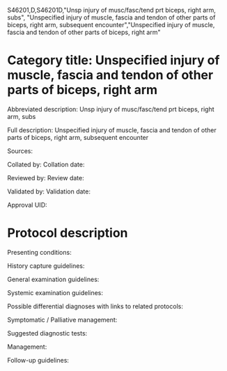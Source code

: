 S46201,D,S46201D,"Unsp injury of musc/fasc/tend prt biceps, right arm, subs", "Unspecified injury of muscle, fascia and tendon of other parts of biceps, right arm, subsequent encounter","Unspecified injury of muscle, fascia and tendon of other parts of biceps, right arm"
# Category title: Unspecified injury of muscle, fascia and tendon of other parts of biceps, right arm

Abbreviated description: Unsp injury of musc/fasc/tend prt biceps, right arm, subs

Full description: Unspecified injury of muscle, fascia and tendon of other parts of biceps, right arm, subsequent encounter

Sources:

Collated by:
Collation date:

Reviewed by:
Review date:

Validated by:
Validation date:

Approval UID:

# Protocol description

Presenting conditions:

History capture guidelines:

General examination guidelines:

Systemic examination guidelines:

Possible differential diagnoses with links to related protocols:

Symptomatic / Palliative management:

Suggested diagnostic tests:

Management:

Follow-up guidelines:

